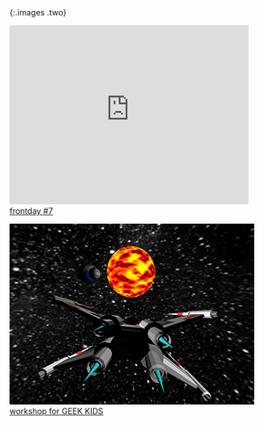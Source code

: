 ## &nbsp;
{:.images .two}

<!-- blank line -->
<p>
  <iframe width="420" height="315" src="https://www.youtube.com/embed/iUamlshzIHY?start=250" frameborder="0" allowfullscreen></iframe>
  <br/>
  <span>
  <a target="_blank" href="https://www.youtube.com/watch?v=iUamlshzIHY&t=250s">
  frontday #7
  </a>
  </span>
</p>
<!-- blank line -->

![](pictures/additionalMaterial/starwars.png)<br/>
[workshop for GEEK KIDS](https://vk.com/itgeekkids?w=wall-165546976_50)

